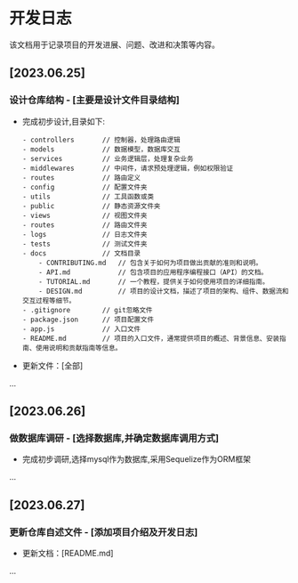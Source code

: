 # 开发日志

该文档用于记录项目的开发进展、问题、改进和决策等内容。

## [2023.06.25]

### 设计仓库结构 - [主要是设计文件目录结构]

- 完成初步设计,目录如下:
    
    ```
    - controllers       // 控制器，处理路由逻辑
    - models            // 数据模型，数据库交互
    - services          // 业务逻辑层，处理复杂业务
    - middlewares       // 中间件，请求预处理逻辑，例如权限验证
    - routes            // 路由定义
    - config            // 配置文件夹
    - utils             // 工具函数或类
    - public            // 静态资源文件夹
    - views             // 视图文件夹
    - routes            // 路由文件夹
    - logs              // 日志文件夹
    - tests             // 测试文件夹
    - docs              // 文档目录
        - CONTRIBUTING.md   // 包含关于如何为项目做出贡献的准则和说明。
        - API.md            // 包含项目的应用程序编程接口（API）的文档。
        - TUTORIAL.md       // 一个教程，提供关于如何使用项目的详细指南。
        - DESIGN.md         // 项目的设计文档，描述了项目的架构、组件、数据流和交互过程等细节。
    - .gitignore        // git忽略文件
    - package.json      // 项目配置文件
    - app.js            // 入口文件
    - README.md         // 项目的入口文件，通常提供项目的概述、背景信息、安装指南、使用说明和贡献指南等信息。
    ```
- 更新文件：[全部]

...

## [2023.06.26]

### 做数据库调研 - [选择数据库,并确定数据库调用方式]

- 完成初步调研,选择mysql作为数据库,采用Sequelize作为ORM框架

...

## [2023.06.27]

### 更新仓库自述文件 - [添加项目介绍及开发日志]

- 更新文档：[README.md]

...

